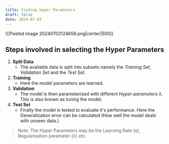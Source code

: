 ```yaml
---
title: Finding Hyper Parameters
draft: false
date: 2024-07-03
---
```


![[Pasted image 20240703124658.png|center|500]]
## Steps involved in selecting the Hyper Parameters
1. **Split Data** 
	- The available data is split into subsets namely the *Training Set*, *Validation Set* and the *Test Set*. 
2. **Training**
	- Here the model parameters are learned. 
3. **Validation**
	- The model is then parameterized with different *Hyper-parameters $\lambda$*. This is also known as tuning the model. 
1. **Test Set**
	- Finally the model is tested to evaluate it's performance. Here the Generalization error can be calculated (How well the model deals with unseen data.)

> Note: The Hyper Parameters may be the Learning Rate $(\eta)$, Regularisation parameter $(\lambda)$ etc. 


